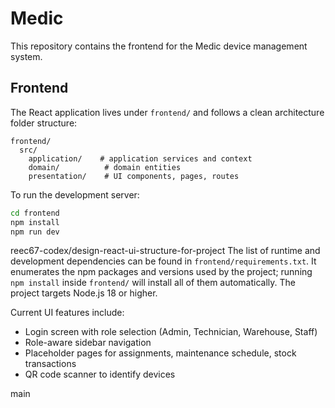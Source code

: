 # Medic

This repository contains the frontend for the Medic device management system.

## Frontend

The React application lives under `frontend/` and follows a clean architecture folder structure:

```
frontend/
  src/
    application/    # application services and context
    domain/          # domain entities
    presentation/    # UI components, pages, routes
```

To run the development server:

```bash
cd frontend
npm install
npm run dev
```
 reec67-codex/design-react-ui-structure-for-project
The list of runtime and development dependencies can be found in
`frontend/requirements.txt`. It enumerates the npm packages and versions
used by the project; running `npm install` inside `frontend/` will install
all of them automatically. The project targets Node.js 18 or higher.

Current UI features include:

- Login screen with role selection (Admin, Technician, Warehouse, Staff)
- Role-aware sidebar navigation
- Placeholder pages for assignments, maintenance schedule, stock transactions
- QR code scanner to identify devices


 main
